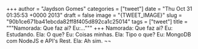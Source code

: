 
+++
author = "Jaydson Gomes"
categories = ["tweet"]
date = "Thu Oct 31 01:35:53 +0000 2013"
draft = false
image = "{TWEET_IMAGE}"
slug = "90b1ce671ba41ebcda82ff8f405d892ca1c25014"
tags = ["tweet"]
title = """Namorada: Que faz ai?
Eu:..."""
+++
Namorada: Que faz ai?
Eu: Estudando.
Ela: O que?
Eu: Coisas minhas.
Ela: Tipo o que?
Eu: MongoDB com NodeJS e API's Rest.
Ela: Ah sim.
¬¬
